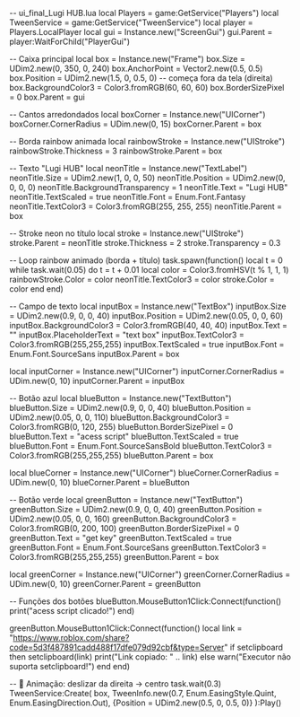 -- ui_final_Lugi HUB.lua
local Players = game:GetService("Players")
local TweenService = game:GetService("TweenService")
local player = Players.LocalPlayer
local gui = Instance.new("ScreenGui")
gui.Parent = player:WaitForChild("PlayerGui")

-- Caixa principal
local box = Instance.new("Frame")
box.Size = UDim2.new(0, 350, 0, 240)
box.AnchorPoint = Vector2.new(0.5, 0.5)
box.Position = UDim2.new(1.5, 0, 0.5, 0) -- começa fora da tela (direita)
box.BackgroundColor3 = Color3.fromRGB(60, 60, 60)
box.BorderSizePixel = 0
box.Parent = gui

-- Cantos arredondados
local boxCorner = Instance.new("UICorner")
boxCorner.CornerRadius = UDim.new(0, 15)
boxCorner.Parent = box

-- Borda rainbow animada
local rainbowStroke = Instance.new("UIStroke")
rainbowStroke.Thickness = 3
rainbowStroke.Parent = box

-- Texto "Lugi HUB"
local neonTitle = Instance.new("TextLabel")
neonTitle.Size = UDim2.new(1, 0, 0, 50)
neonTitle.Position = UDim2.new(0, 0, 0, 0)
neonTitle.BackgroundTransparency = 1
neonTitle.Text = "Lugi HUB"
neonTitle.TextScaled = true
neonTitle.Font = Enum.Font.Fantasy
neonTitle.TextColor3 = Color3.fromRGB(255, 255, 255)
neonTitle.Parent = box

-- Stroke neon no título
local stroke = Instance.new("UIStroke")
stroke.Parent = neonTitle
stroke.Thickness = 2
stroke.Transparency = 0.3

-- Loop rainbow animado (borda + título)
task.spawn(function()
    local t = 0
    while task.wait(0.05) do
        t = t + 0.01
        local color = Color3.fromHSV(t % 1, 1, 1)
        rainbowStroke.Color = color
        neonTitle.TextColor3 = color
        stroke.Color = color
    end
end)

-- Campo de texto
local inputBox = Instance.new("TextBox")
inputBox.Size = UDim2.new(0.9, 0, 0, 40)
inputBox.Position = UDim2.new(0.05, 0, 0, 60)
inputBox.BackgroundColor3 = Color3.fromRGB(40, 40, 40)
inputBox.Text = ""
inputBox.PlaceholderText = "text box"
inputBox.TextColor3 = Color3.fromRGB(255,255,255)
inputBox.TextScaled = true
inputBox.Font = Enum.Font.SourceSans
inputBox.Parent = box

local inputCorner = Instance.new("UICorner")
inputCorner.CornerRadius = UDim.new(0, 10)
inputCorner.Parent = inputBox

-- Botão azul
local blueButton = Instance.new("TextButton")
blueButton.Size = UDim2.new(0.9, 0, 0, 40)
blueButton.Position = UDim2.new(0.05, 0, 0, 110)
blueButton.BackgroundColor3 = Color3.fromRGB(0, 120, 255)
blueButton.BorderSizePixel = 0
blueButton.Text = "acess script"
blueButton.TextScaled = true
blueButton.Font = Enum.Font.SourceSansBold
blueButton.TextColor3 = Color3.fromRGB(255,255,255)
blueButton.Parent = box

local blueCorner = Instance.new("UICorner")
blueCorner.CornerRadius = UDim.new(0, 10)
blueCorner.Parent = blueButton

-- Botão verde
local greenButton = Instance.new("TextButton")
greenButton.Size = UDim2.new(0.9, 0, 0, 40)
greenButton.Position = UDim2.new(0.05, 0, 0, 160)
greenButton.BackgroundColor3 = Color3.fromRGB(0, 200, 100)
greenButton.BorderSizePixel = 0
greenButton.Text = "get key"
greenButton.TextScaled = true
greenButton.Font = Enum.Font.SourceSans
greenButton.TextColor3 = Color3.fromRGB(255,255,255)
greenButton.Parent = box

local greenCorner = Instance.new("UICorner")
greenCorner.CornerRadius = UDim.new(0, 10)
greenCorner.Parent = greenButton

-- Funções dos botões
blueButton.MouseButton1Click:Connect(function()
    print("acess script clicado!")
end)

greenButton.MouseButton1Click:Connect(function()
    local link = "https://www.roblox.com/share?code=5d3f487891cadd488f17dfe079d92cbf&type=Server"
    if setclipboard then
        setclipboard(link)
        print("Link copiado: " .. link)
    else
        warn("Executor não suporta setclipboard!")
    end
end)

-- 🔹 Animação: deslizar da direita -> centro
task.wait(0.3)
TweenService:Create(
    box,
    TweenInfo.new(0.7, Enum.EasingStyle.Quint, Enum.EasingDirection.Out),
    {Position = UDim2.new(0.5, 0, 0.5, 0)}
):Play()
